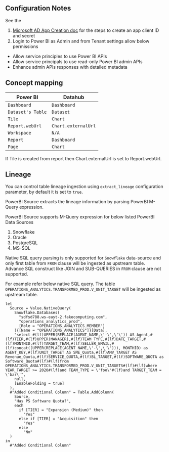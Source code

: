 ## Configuration Notes
See the 
1. [Microsoft AD App Creation doc](https://docs.microsoft.com/en-us/power-bi/developer/embedded/embed-service-principal) for the steps to create an app client ID and secret
2. Login to Power BI as Admin and from Tenant settings allow below permissions
- Allow service principles to use Power BI APIs
- Allow service principals to use read-only Power BI admin APIs
- Enhance admin APIs responses with detailed metadata
## Concept mapping 

| Power BI              | Datahub                 |                                                                                               
|-----------------------|---------------------|
| `Dashboard`           | `Dashboard`         |
| `Dataset's Table`     | `Dataset`           |
| `Tile`                | `Chart`             |
| `Report.webUrl`       | `Chart.externalUrl` |
| `Workspace`           | `N/A`               |
| `Report`              | `Dashboard`         |
| `Page`                | `Chart`             |

If Tile is created from report then Chart.externalUrl is set to Report.webUrl.

## Lineage
You can control table lineage ingestion using `extract_lineage` configuration parameter, by default it is set to `true`. 

PowerBI Source extracts the lineage information by parsing PowerBI M-Query expression.

PowerBI Source supports M-Query expression for below listed PowerBI Data Sources 

1.  Snowflake 
2.  Oracle 
3.  PostgreSQL
4.  MS-SQL 

Native SQL query parsing is only supported for `Snowflake` data-source and only first table from `FROM` clause will be ingested as upstream table. Advance SQL construct like JOIN and SUB-QUERIES in `FROM` clause are not supported.

For example refer below native SQL query. The table `OPERATIONS_ANALYTICS.TRANSFORMED_PROD.V_UNIT_TARGET` will be ingested as upstream table.

```shell
let
  Source = Value.NativeQuery(
    Snowflake.Databases(
      "sdfsd788.ws-east-2.fakecomputing.com", 
      "operations_analytics_prod", 
      [Role = "OPERATIONS_ANALYTICS_MEMBER"]
    ){[Name = "OPERATIONS_ANALYTICS"]}[Data], 
    "select #(lf)UPPER(REPLACE(AGENT_NAME,\'-\',\'\')) AS Agent,#(lf)TIER,#(lf)UPPER(MANAGER),#(lf)TEAM_TYPE,#(lf)DATE_TARGET,#(lf)MONTHID,#(lf)TARGET_TEAM,#(lf)SELLER_EMAIL,#(lf)concat((UPPER(REPLACE(AGENT_NAME,\'-\',\'\'))), MONTHID) as AGENT_KEY,#(lf)UNIT_TARGET AS SME_Quota,#(lf)AMV_TARGET AS Revenue_Quota,#(lf)SERVICE_QUOTA,#(lf)BL_TARGET,#(lf)SOFTWARE_QUOTA as Software_Quota#(lf)#(lf)from OPERATIONS_ANALYTICS.TRANSFORMED_PROD.V_UNIT_TARGETS#(lf)#(lf)where YEAR_TARGET >= 2020#(lf)and TEAM_TYPE = \'foo\'#(lf)and TARGET_TEAM = \'bar\'", 
    null, 
    [EnableFolding = true]
  ), 
  #"Added Conditional Column" = Table.AddColumn(
    Source, 
    "Has PS Software Quota?", 
    each 
      if [TIER] = "Expansion (Medium)" then
        "Yes"
      else if [TIER] = "Acquisition" then
        "Yes"
      else
        "No"
  )
in
  #"Added Conditional Column"
```

